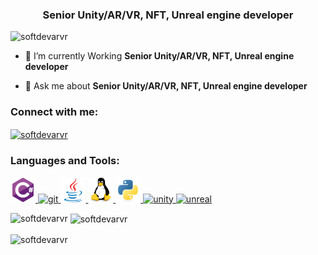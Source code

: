 <h3 align="center">Senior Unity/AR/VR, NFT, Unreal engine developer</h3>

<p align="left"> <img src="https://komarev.com/ghpvc/?username=softdevarvr&label=Profile%20views&color=0e75b6&style=flat" alt="softdevarvr" /> </p>

- 🌱 I’m currently Working **Senior Unity/AR/VR, NFT, Unreal engine developer**

- 💬 Ask me about **Senior Unity/AR/VR, NFT, Unreal engine developer**

<h3 align="left">Connect with me:</h3>
<p align="left">
<a href="https://dev.to/softdevarvr" target="blank"><img align="center" src="https://raw.githubusercontent.com/rahuldkjain/github-profile-readme-generator/master/src/images/icons/Social/devto.svg" alt="softdevarvr" height="30" width="40" /></a>
</p>

<h3 align="left">Languages and Tools:</h3>
<p align="left"> <a href="https://www.w3schools.com/cs/" target="_blank" rel="noreferrer"> <img src="https://raw.githubusercontent.com/devicons/devicon/master/icons/csharp/csharp-original.svg" alt="csharp" width="40" height="40"/> </a> <a href="https://git-scm.com/" target="_blank" rel="noreferrer"> <img src="https://www.vectorlogo.zone/logos/git-scm/git-scm-icon.svg" alt="git" width="40" height="40"/> </a> <a href="https://www.java.com" target="_blank" rel="noreferrer"> <img src="https://raw.githubusercontent.com/devicons/devicon/master/icons/java/java-original.svg" alt="java" width="40" height="40"/> </a> <a href="https://www.linux.org/" target="_blank" rel="noreferrer"> <img src="https://raw.githubusercontent.com/devicons/devicon/master/icons/linux/linux-original.svg" alt="linux" width="40" height="40"/> </a> <a href="https://www.python.org" target="_blank" rel="noreferrer"> <img src="https://raw.githubusercontent.com/devicons/devicon/master/icons/python/python-original.svg" alt="python" width="40" height="40"/> </a> <a href="https://unity.com/" target="_blank" rel="noreferrer"> <img src="https://www.vectorlogo.zone/logos/unity3d/unity3d-icon.svg" alt="unity" width="40" height="40"/> </a> <a href="https://unrealengine.com/" target="_blank" rel="noreferrer"> <img src="https://raw.githubusercontent.com/kenangundogan/fontisto/036b7eca71aab1bef8e6a0518f7329f13ed62f6b/icons/svg/brand/unreal-engine.svg" alt="unreal" width="40" height="40"/> </a> </p>

<p><img align="left" src="https://github-readme-stats.vercel.app/api/top-langs?username=softdevarvr&show_icons=true&locale=en&layout=compact" alt="softdevarvr" /></p>

<p>&nbsp;<img align="center" src="https://github-readme-stats.vercel.app/api?username=softdevarvr&show_icons=true&locale=en" alt="softdevarvr" /></p>

<p><img align="center" src="https://github-readme-streak-stats.herokuapp.com/?user=softdevarvr&" alt="softdevarvr" /></p>
